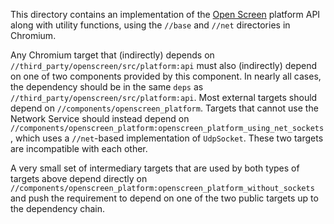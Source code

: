 This directory contains an implementation of the
[Open Screen](../../third_party/openscreen) platform API along with utility
functions, using the `//base` and `//net` directories in Chromium.

Any Chromium target that (indirectly) depends on
`//third_party/openscreen/src/platform:api` must also (indirectly) depend on one
of two components provided by this component. In nearly all cases, the dependency
should be in the same `deps` as `//third_party/openscreen/src/platform:api`.
Most external targets should depend on `//components/openscreen_platform`.
Targets that cannot use the Network Service should instead depend on
`//components/openscreen_platform:openscreen_platform_using_net_sockets`, which
uses a `//net`-based implementation of `UdpSocket`. These two targets are
incompatible with each other.

A very small set of intermediary targets that are used by both types of targets
above depend directly on
`//components/openscreen_platform:openscreen_platform_without_sockets` and
push the requirement to depend on one of the two public targets up to the
dependency chain.
